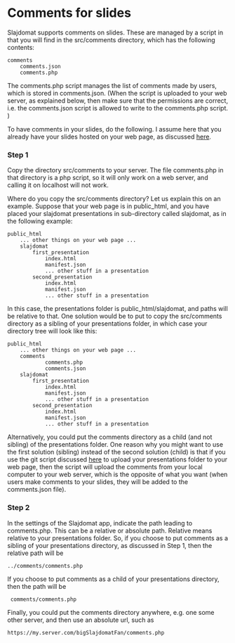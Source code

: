 # Comments for slides

Slajdomat supports comments on slides. These are managed by a script in that you will find in the src/comments directory, which has the following contents:

    comments
        comments.json
        comments.php

The comments.php script manages the list of comments made by users, which is stored in comments.json. (When the script is uploaded to your web server, as explained below, then make sure that the permissions are correct, i.e. the comments.json script is allowed to write to the comments.php script. )
 
 
 To have comments in your slides, do the following. I assume here that you already have your slides hosted on your web page, as discussed [here](upload-script.md).

### Step 1

Copy the directory src/comments to your server. The file comments.php in that directory is a php script, so it will only work on a web server, and calling it on localhost will not work. 

Where do you copy the src/comments directory?  Let us explain this on an example. Suppose that your web page is in public_html, and you have placed your slajdomat presentations in sub-directory called slajdomat, as in the following example:

    public_html
        ... other things on your web page ...
        slajdomat
            first_presentation
                index.html
                manifest.json
                ... other stuff in a presentation
            second_presentation
                index.html
                manifest.json
                ... other stuff in a presentation

In this case, the presentations folder is public_html/slajdomat, and paths will be relative to that. One solution would be to put to copy the src/comments directory as a sibling of your presentations folder, in which case your directory tree will look like this: 

    public_html
        ... other things on your web page ...
        comments
                comments.php
                comments.json
        slajdomat
            first_presentation
                index.html
                manifest.json
                ... other stuff in a presentation
            second_presentation
                index.html
                manifest.json
                ... other stuff in a presentation

Alternatively, you could put the comments directory as a child (and not sibling) of the presentations folder. One reason why you might want to use the first solution (sibling) instead of the second solution (child) is that if you use the git script discussed [here](upload-script.md) to upload your presentations folder to your web page, then the script will upload the comments from your local computer to your web server, which is the opposite of what you want (when users make comments to your slides, they will be added to the comments.json file).

### Step 2

In the settings of the Slajdomat app, indicate the path leading to comments.php. This can be a relative or absolute path. Relative means relative to your presentations folder. So, if you choose to put comments as a sibling of your presentations directory, as discussed in Step 1, then the relative path will be 

    ../comments/comments.php

If you choose to put comments as a child of your presentations directory, then the path will be

     comments/comments.php

Finally, you could put the comments directory anywhere, e.g. one some other server, and then use an absolute url, such as 

    https://my.server.com/bigSlajdomatFan/comments.php


